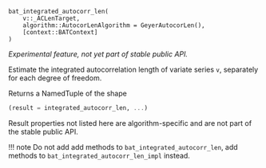 ```
bat_integrated_autocorr_len(
    v::_ACLenTarget,
    algorithm::AutocorLenAlgorithm = GeyerAutocorLen(),
    [context::BATContext]
)
```

*Experimental feature, not yet part of stable public API.*

Estimate the integrated autocorrelation length of variate series `v`, separately for each degree of freedom.

Returns a NamedTuple of the shape

```julia
(result = integrated_autocorr_len, ...)
```

Result properties not listed here are algorithm-specific and are not part of the stable public API.

!!! note
    Do not add add methods to `bat_integrated_autocorr_len`, add methods to `bat_integrated_autocorr_len_impl` instead.

